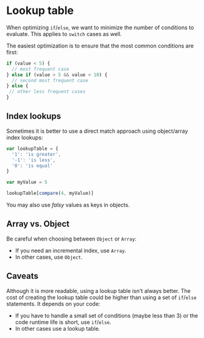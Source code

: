 # Lookup table

When optimizing `if`/`else`, we want to minimize the number of conditions to
evaluate. This applies to `switch` cases as well.

The easiest optimization is to ensure that the most common conditions are first:

```js
if (value < 5) {
  // most frequent case
} else if (value > 5 && value < 10) {
  // second most frequent case
} else {
 // other less frequent cases
}
```

## Index lookups

Sometimes it is better to use a direct match approach using object/array index lookups:

```js
var lookupTable = {
  '1': 'is greater',
  '-1': 'is less',
  '0': 'is equal'
}

var myValue = 5

lookupTable[compare(4, myValue)]
```

You may also use *falsy* values as keys in objects.

## Array vs. Object

Be careful when choosing between `Object` or `Array`:

- If you need an incremental index, use `Array`.
- In other cases, use `Object`.

## Caveats

Although it is more readable, using a lookup table isn't always better. The cost
of creating the lookup table could be higher than using a set of `if`/`else`
statements. It depends on your code:

- If you have to handle a small set of conditions (maybe less than 3) or the code runtime life is short, use `if`/`else`.
- In other cases use a lookup table.
